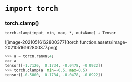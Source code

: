 # ```import torch```

### torch.clamp()

```torch.clamp(input, min, max, *, out=None) → Tensor```

![image-20210516162800377](torch function.assets/image-20210516162800377.png)

```python
>>> a = torch.randn(4)
>>> a
tensor([-1.7120,  0.1734, -0.0478, -0.0922])
>>> torch.clamp(a, min=-0.5, max=0.5)
tensor([-0.5000,  0.1734, -0.0478, -0.0922])
```

